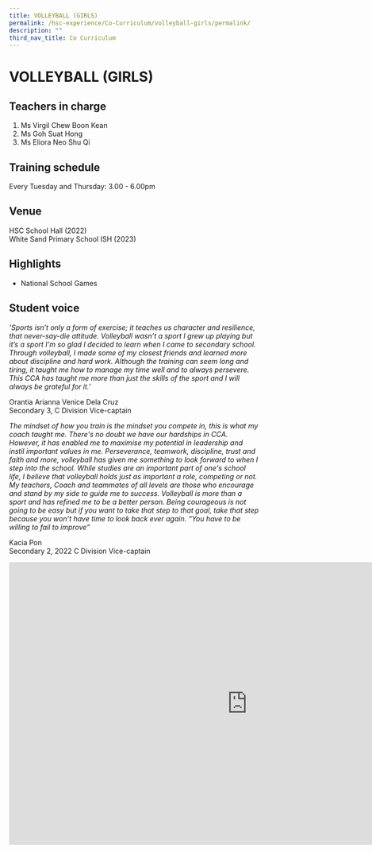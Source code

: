 ```yaml
---
title: VOLLEYBALL (GIRLS)
permalink: /hsc-experience/Co-Curriculum/volleyball-girls/permalink/
description: ""
third_nav_title: Co Curriculum
---
```

VOLLEYBALL (GIRLS)
==================

Teachers in charge
------------------

1.  Ms Virgil Chew Boon Kean
2.  Ms Goh Suat Hong
3.  Ms Eliora Neo Shu Qi

Training schedule
-----------------

Every Tuesday and Thursday: 3.00 - 6.00pm

Venue
-----

HSC School Hall (2022)  
White Sand Primary School ISH (2023)

Highlights
----------

*   National School Games

Student voice
-------------

_‘Sports isn’t only a form of exercise; it teaches us character and resilience, that never-say-die attitude. Volleyball wasn’t a sport I grew up playing but it’s a sport I'm so glad I decided to learn when I came to secondary school. Through volleyball, I made some of my closest friends and learned more about discipline and hard work. Although the training can seem long and tiring, it taught me how to manage my time well and to always persevere. This CCA has taught me more than just the skills of the sport and I will always be grateful for it.’_  
  
Orantia Arianna Venice Dela Cruz  
Secondary 3, C Division Vice-captain  
  
_The mindset of how you train is the mindset you compete in, this is what my coach taught me. There's no doubt we have our hardships in CCA. However, it has enabled me to maximise my potential in leadership and instil important values in me. Perseverance, teamwork, discipline, trust and faith and more, volleyball has given me something to look forward to when I step into the school. While studies are an important part of one's school life, I believe that volleyball holds just as important a role, competing or not. My teachers, Coach and teammates of all levels are those who encourage and stand by my side to guide me to success. Volleyball is more than a sport and has refined me to be a better person. Being courageous is not going to be easy but if you want to take that step to that goal, take that step because you won’t have time to look back ever again. “You have to be willing to fail to improve”_  
  
Kacia Pon  
Secondary 2, 2022 C Division Vice-captain

<iframe allowfullscreen="true" height="569" width="960" frameborder="0" src="https://docs.google.com/presentation/d/e/2PACX-1vRbO_grAif99y9hppTdiTguaMknjMlBcntOfYrMdIpyitncj8A8V82ZSO-jPqiz5Lxg6J9xVriZquot/embed?start=false&amp;loop=false&amp;delayms=3000"></iframe>